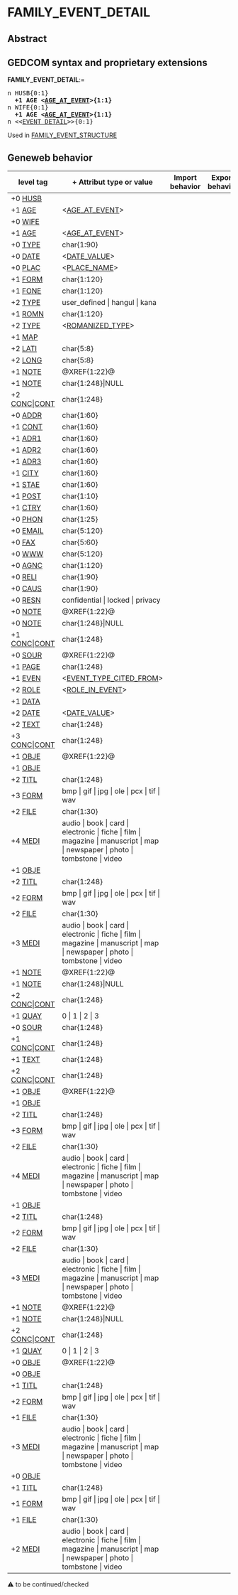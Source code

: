 ﻿# FAMILY_EVENT_DETAIL
## Abstract

## GEDCOM syntax and proprietary extensions

**FAMILY_EVENT_DETAIL**:=
<pre>
n HUSB{0:1}
<b>  +1 AGE &lt;<a href=Ged.AGE_AT_EVENT.md>AGE_AT_EVENT</a>&gt;{1:1}</b>
n WIFE{0:1}
<b>  +1 AGE &lt;<a href=Ged.AGE_AT_EVENT.md>AGE_AT_EVENT</a>&gt;{1:1}</b>
n &lt;&lt;<a href=Ged.EVENT_DETAIL.md>EVENT_DETAIL</a>&gt;&gt;{0:1}
</pre>
Used in <a href=Ged.FAMILY_EVENT_STRUCTURE.md>FAMILY_EVENT_STRUCTURE</a><br />


## Geneweb behavior

level tag  | + Attribut type or value | Import behavior | Export behavior  | Comment 
---------- | ------------- | :---------------: | :-----------------:| -----------
+0 <a href=Ged.GLOSSARY.md#husb>HUSB</a> |  | | |
+1 <a href=Ged.GLOSSARY.md#age>AGE</a> | &lt;<a href=Ged.AGE_AT_EVENT.md>AGE_AT_EVENT</a>&gt; | | |
+0 <a href=Ged.GLOSSARY.md#wife>WIFE</a> |  | | |
+1 <a href=Ged.GLOSSARY.md#age>AGE</a> | &lt;<a href=Ged.AGE_AT_EVENT.md>AGE_AT_EVENT</a>&gt; | | |
+0 <a href=Ged.GLOSSARY.md#type>TYPE</a> | char{1:90} | | |
+0 <a href=Ged.GLOSSARY.md#date>DATE</a> | &lt;<a href=Ged.DATE_VALUE.md>DATE_VALUE</a>&gt; | | |
+0 <a href=Ged.GLOSSARY.md#plac>PLAC</a> | &lt;<a href=Ged.PLACE_NAME.md>PLACE_NAME</a>&gt; | | |
+1 <a href=Ged.GLOSSARY.md#form>FORM</a> | char{1:120} | | |
+1 <a href=Ged.GLOSSARY.md#fone>FONE</a> | char{1:120} | | |
+2 <a href=Ged.GLOSSARY.md#type>TYPE</a> |  user_defined \| hangul \| kana | | |
+1 <a href=Ged.GLOSSARY.md#romn>ROMN</a> | char{1:120} | | |
+2 <a href=Ged.GLOSSARY.md#type>TYPE</a> | &lt;<a href=Ged.ROMANIZED_TYPE.md>ROMANIZED_TYPE</a>&gt; | | |
+1 <a href=Ged.GLOSSARY.md#map>MAP</a> |  | | |
+2 <a href=Ged.GLOSSARY.md#lati>LATI</a> | char{5:8} | | |
+2 <a href=Ged.GLOSSARY.md#long>LONG</a> | char{5:8} | | |
+1 <a href=Ged.GLOSSARY.md#note>NOTE</a> | @XREF{1:22}@ | | |
+1 <a href=Ged.GLOSSARY.md#note>NOTE</a> | char{1:248}\|NULL | | |
+2 <a href=Ged.GLOSSARY.md#conc>CONC</a>\|<a href=Ged.GLOSSARY.md#cont>CONT</a> | char{1:248} | | |
+0 <a href=Ged.GLOSSARY.md#addr>ADDR</a> | char{1:60} | | |
+1 <a href=Ged.GLOSSARY.md#cont>CONT</a> | char{1:60} | | |
+1 <a href=Ged.GLOSSARY.md#adr1>ADR1</a> | char{1:60} | | |
+1 <a href=Ged.GLOSSARY.md#adr2>ADR2</a> | char{1:60} | | |
+1 <a href=Ged.GLOSSARY.md#adr3>ADR3</a> | char{1:60} | | |
+1 <a href=Ged.GLOSSARY.md#city>CITY</a> | char{1:60} | | |
+1 <a href=Ged.GLOSSARY.md#stae>STAE</a> | char{1:60} | | |
+1 <a href=Ged.GLOSSARY.md#post>POST</a> | char{1:10} | | |
+1 <a href=Ged.GLOSSARY.md#ctry>CTRY</a> | char{1:60} | | |
+0 <a href=Ged.GLOSSARY.md#phon>PHON</a> | char{1:25} | | |
+0 <a href=Ged.GLOSSARY.md#email>EMAIL</a> | char{5:120} | | |
+0 <a href=Ged.GLOSSARY.md#fax>FAX</a> | char{5:60} | | |
+0 <a href=Ged.GLOSSARY.md#www>WWW</a> | char{5:120} | | |
+0 <a href=Ged.GLOSSARY.md#agnc>AGNC</a> | char{1:120} | | |
+0 <a href=Ged.GLOSSARY.md#reli>RELI</a> | char{1:90} | | |
+0 <a href=Ged.GLOSSARY.md#caus>CAUS</a> | char{1:90} | | |
+0 <a href=Ged.GLOSSARY.md#resn>RESN</a> | confidential \| locked \| privacy  | | |
+0 <a href=Ged.GLOSSARY.md#note>NOTE</a> | @XREF{1:22}@ | | |
+0 <a href=Ged.GLOSSARY.md#note>NOTE</a> | char{1:248}\|NULL | | |
+1 <a href=Ged.GLOSSARY.md#conc>CONC</a>\|<a href=Ged.GLOSSARY.md#cont>CONT</a> | char{1:248} | | |
+0 <a href=Ged.GLOSSARY.md#sour>SOUR</a> | @XREF{1:22}@ | | |
+1 <a href=Ged.GLOSSARY.md#page>PAGE</a> | char{1:248} | | |
+1 <a href=Ged.GLOSSARY.md#even>EVEN</a> | &lt;<a href=Ged.EVENT_TYPE_CITED_FROM.md>EVENT_TYPE_CITED_FROM</a>&gt; | | |
+2 <a href=Ged.GLOSSARY.md#role>ROLE</a> | &lt;<a href=Ged.ROLE_IN_EVENT.md>ROLE_IN_EVENT</a>&gt; | | |
+1 <a href=Ged.GLOSSARY.md#data>DATA</a> |  | | |
+2 <a href=Ged.GLOSSARY.md#date>DATE</a> | &lt;<a href=Ged.DATE_VALUE.md>DATE_VALUE</a>&gt; | | |
+2 <a href=Ged.GLOSSARY.md#text>TEXT</a> | char{1:248} | | |
+3 <a href=Ged.GLOSSARY.md#conc>CONC</a>\|<a href=Ged.GLOSSARY.md#cont>CONT</a> | char{1:248} | | |
+1 <a href=Ged.GLOSSARY.md#obje>OBJE</a> | @XREF{1:22}@ | | |
+1 <a href=Ged.GLOSSARY.md#obje>OBJE</a> |  | | |
+2 <a href=Ged.GLOSSARY.md#titl>TITL</a> | char{1:248} | | |
+3 <a href=Ged.GLOSSARY.md#form>FORM</a> |  bmp \| gif \| jpg \| ole \| pcx \| tif \| wav  | | |
+2 <a href=Ged.GLOSSARY.md#file>FILE</a> | char{1:30} | | |
+4 <a href=Ged.GLOSSARY.md#medi>MEDI</a> |  audio \| book \| card \| electronic \| fiche \| film \| magazine \| manuscript \| map \| newspaper \| photo \| tombstone \| video  | | |
+1 <a href=Ged.GLOSSARY.md#obje>OBJE</a> |  | | |
+2 <a href=Ged.GLOSSARY.md#titl>TITL</a> | char{1:248} | | |
+2 <a href=Ged.GLOSSARY.md#form>FORM</a> |  bmp \| gif \| jpg \| ole \| pcx \| tif \| wav  | | |
+2 <a href=Ged.GLOSSARY.md#file>FILE</a> | char{1:30} | | |
+3 <a href=Ged.GLOSSARY.md#medi>MEDI</a> |  audio \| book \| card \| electronic \| fiche \| film \| magazine \| manuscript \| map \| newspaper \| photo \| tombstone \| video  | | |
+1 <a href=Ged.GLOSSARY.md#note>NOTE</a> | @XREF{1:22}@ | | |
+1 <a href=Ged.GLOSSARY.md#note>NOTE</a> | char{1:248}\|NULL | | |
+2 <a href=Ged.GLOSSARY.md#conc>CONC</a>\|<a href=Ged.GLOSSARY.md#cont>CONT</a> | char{1:248} | | |
+1 <a href=Ged.GLOSSARY.md#quay>QUAY</a> |  0 \| 1 \| 2 \| 3  | | |
+0 <a href=Ged.GLOSSARY.md#sour>SOUR</a> | char{1:248} | | |
+1 <a href=Ged.GLOSSARY.md#conc>CONC</a>\|<a href=Ged.GLOSSARY.md#cont>CONT</a> | char{1:248} | | |
+1 <a href=Ged.GLOSSARY.md#text>TEXT</a> | char{1:248} | | |
+2 <a href=Ged.GLOSSARY.md#conc>CONC</a>\|<a href=Ged.GLOSSARY.md#cont>CONT</a> | char{1:248} | | |
+1 <a href=Ged.GLOSSARY.md#obje>OBJE</a> | @XREF{1:22}@ | | |
+1 <a href=Ged.GLOSSARY.md#obje>OBJE</a> |  | | |
+2 <a href=Ged.GLOSSARY.md#titl>TITL</a> | char{1:248} | | |
+3 <a href=Ged.GLOSSARY.md#form>FORM</a> |  bmp \| gif \| jpg \| ole \| pcx \| tif \| wav  | | |
+2 <a href=Ged.GLOSSARY.md#file>FILE</a> | char{1:30} | | |
+4 <a href=Ged.GLOSSARY.md#medi>MEDI</a> |  audio \| book \| card \| electronic \| fiche \| film \| magazine \| manuscript \| map \| newspaper \| photo \| tombstone \| video  | | |
+1 <a href=Ged.GLOSSARY.md#obje>OBJE</a> |  | | |
+2 <a href=Ged.GLOSSARY.md#titl>TITL</a> | char{1:248} | | |
+2 <a href=Ged.GLOSSARY.md#form>FORM</a> |  bmp \| gif \| jpg \| ole \| pcx \| tif \| wav  | | |
+2 <a href=Ged.GLOSSARY.md#file>FILE</a> | char{1:30} | | |
+3 <a href=Ged.GLOSSARY.md#medi>MEDI</a> |  audio \| book \| card \| electronic \| fiche \| film \| magazine \| manuscript \| map \| newspaper \| photo \| tombstone \| video  | | |
+1 <a href=Ged.GLOSSARY.md#note>NOTE</a> | @XREF{1:22}@ | | |
+1 <a href=Ged.GLOSSARY.md#note>NOTE</a> | char{1:248}\|NULL | | |
+2 <a href=Ged.GLOSSARY.md#conc>CONC</a>\|<a href=Ged.GLOSSARY.md#cont>CONT</a> | char{1:248} | | |
+1 <a href=Ged.GLOSSARY.md#quay>QUAY</a> |  0 \| 1 \| 2 \| 3  | | |
+0 <a href=Ged.GLOSSARY.md#obje>OBJE</a> | @XREF{1:22}@ | | |
+0 <a href=Ged.GLOSSARY.md#obje>OBJE</a> |  | | |
+1 <a href=Ged.GLOSSARY.md#titl>TITL</a> | char{1:248} | | |
+2 <a href=Ged.GLOSSARY.md#form>FORM</a> |  bmp \| gif \| jpg \| ole \| pcx \| tif \| wav  | | |
+1 <a href=Ged.GLOSSARY.md#file>FILE</a> | char{1:30} | | |
+3 <a href=Ged.GLOSSARY.md#medi>MEDI</a> |  audio \| book \| card \| electronic \| fiche \| film \| magazine \| manuscript \| map \| newspaper \| photo \| tombstone \| video  | | |
+0 <a href=Ged.GLOSSARY.md#obje>OBJE</a> |  | | |
+1 <a href=Ged.GLOSSARY.md#titl>TITL</a> | char{1:248} | | |
+1 <a href=Ged.GLOSSARY.md#form>FORM</a> |  bmp \| gif \| jpg \| ole \| pcx \| tif \| wav  | | |
+1 <a href=Ged.GLOSSARY.md#file>FILE</a> | char{1:30} | | |
+2 <a href=Ged.GLOSSARY.md#medi>MEDI</a> |  audio \| book \| card \| electronic \| fiche \| film \| magazine \| manuscript \| map \| newspaper \| photo \| tombstone \| video  | | |

:warning: to be continued/checked

